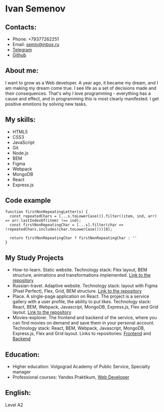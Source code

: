# Ivan Semenov

## Contacts:
* Phone: +79377262251
* Email: semiv@inbox.ru
* [Telegram](https://t.me/beren345)
* [Github](https://github.com/dhoine345)

## About me:
I want to grow as a Web developer. A year ago, it became my dream, and I am making my dream come true.
I see life as a set of decisions made and their consequences. That's why I love programming - everything has a cause and effect, and in programming this is most clearly manifested.
I get positive emotions by solving new tasks.

## My skills:
* HTML5
* CSS3
* JavaScript
* Git
* Node.js
* BEM
* Figma
* Webpack
* MongoDB
* React
* Express.js

## Code example
```
function firstNonRepeatingLetter(s) {
  const repeatedChars = [...s.toLowerCase()].filter((item, ind, arr) => arr.lastIndexOf(item) !== ind);
  const firstNonRepeatingChar = [...s].filter(char => !repeatedChars.includes(char.toLowerCase()))[0];

  return firstNonRepeatingChar ? firstNonRepeatingChar : ''
}
```
## My Study Projects
* How-to-learn. Static website. Technology stack: Flex layout, BEM structure, animations and transformations implemented.
[Link to the repository](https://github.com/dhoine345/how-to-learn)
* Russian-travel. Adaptive website. Technology stack: layout with Figma (Pixel Perfect), Flex, Grid, BEM structure.
[Link to the repository](https://github.com/dhoine345/russian-travel) 
* Place. A single-page application on React. The project is a service gallery with a user profile, the ability to put likes. Technology stack: React, BEM, Webpack, Javascript, MongoDB, Express.js, Flex and Grid layout.
[Link to the repository](https://github.com/dhoine345/react-mesto-api-full)
* Movies-explorer. The frontend and backend of the service, where you can find movies on demand and save them in your personal account. Technology stack: React, BEM, Webpack, Javascript, MongoDB, Express.js, Flex and Grid layout.
Links to repositories:
[Frontend](https://github.com/dhoine345/movies-explorer-frontend) and [Backend](https://github.com/dhoine345/movies-explorer-api)

## Education: 
* Higher education: Volgograd Academy of Public Service, Specialty manager
* Professional courses: Yandex.Praktikum, [Web Developer](https://practicum.yandex.ru/web/)

## English: 
Level A2
